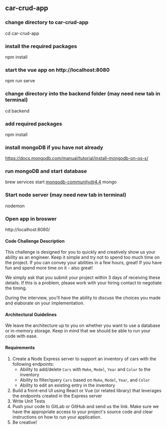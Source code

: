## car-crud-app

### change directory to car-crud-app
cd car-crud-app

### install the required packages
npm install

### start the vue app on http://localhost:8080
npm run serve

### change directory into the backend folder (may need new tab in terminal)
cd backend

### add required packages
npm install

### install mongoDB if you have not already
https://docs.mongodb.com/manual/tutorial/install-mongodb-on-os-x/

### run mongoDB and start database
brew services start mongodb-community@4.4
mongo

### Start node server (may need new tab in terminal)
nodemon

### Open app in broswer
http://localhost:8080/


#### Code Challenge Description

This challenge is designed for you to quickly and creatively show us your ability as an engineer. Keep it simple and try not to spend too much time on the project. If you can convey your abilities in a few hours, great! If you have fun and spend more time on it - also great!

We simply ask that you submit your project within 3 days of receiving these details. If this is a problem, please work with your hiring contact to negotiate the timing.

During the interview, you'll have the ability to discuss the choices you made and elaborate on your implementation.

#### Architectural Guidelines
We leave the architecture up to you on whether you want to use a database or in-memory storage. Keep in mind that we should be able to run your code with ease.

#### Requirements
1. Create a Node Express server to support an inventory of cars with the following endpoints:
    - Ability to add/delete `Cars` with `Make`, `Model`, `Year` and `Color` to the inventory
    - Ability to filter/query `Cars` based on `Make`, `Model`, `Year`, and `Color`
    - Ability to edit an existing entry in the inventory
2. Build a front-end UI using React or Vue (or related library) that leverages the endpoints created in the Express server
3. Write Unit Tests
4. Push your code to GitLab or GitHub and send us the link. Make sure we have the appropriate access to your project's source code and clear instructions on how to run your application.
5. Be creative!